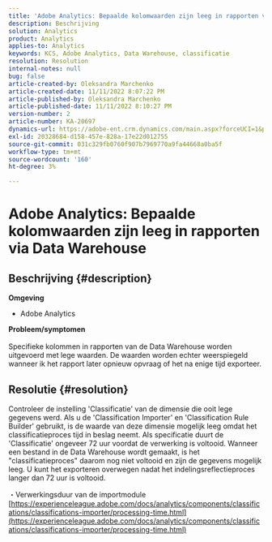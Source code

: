 ```yaml
---
title: 'Adobe Analytics: Bepaalde kolomwaarden zijn leeg in rapporten via Data Warehouse'
description: Beschrijving
solution: Analytics
product: Analytics
applies-to: Analytics
keywords: KCS, Adobe Analytics, Data Warehouse, classificatie
resolution: Resolution
internal-notes: null
bug: false
article-created-by: Oleksandra Marchenko
article-created-date: 11/11/2022 8:07:22 PM
article-published-by: Oleksandra Marchenko
article-published-date: 11/11/2022 8:10:27 PM
version-number: 2
article-number: KA-20697
dynamics-url: https://adobe-ent.crm.dynamics.com/main.aspx?forceUCI=1&pagetype=entityrecord&etn=knowledgearticle&id=5c36da70-fc61-ed11-9561-6045bd006b25
exl-id: 20328684-d158-457e-828a-17e22d012755
source-git-commit: 031c329fb0760f907b7969770a9fa44668a0ba5f
workflow-type: tm+mt
source-wordcount: '160'
ht-degree: 3%

---
```


# Adobe Analytics: Bepaalde kolomwaarden zijn leeg in rapporten via Data Warehouse

## Beschrijving {#description}

<b>Omgeving</b>
- Adobe Analytics

<b>Probleem/symptomen</b><br> <br>Specifieke kolommen in rapporten van de Data Warehouse worden uitgevoerd met lege waarden. De waarden worden echter weerspiegeld wanneer ik het rapport later opnieuw opvraag of het na enige tijd exporteer.

## Resolutie {#resolution}


Controleer de instelling &#39;Classificatie&#39; van de dimensie die ooit lege gegevens werd. Als u de &#39;Classification Importer&#39; en &#39;Classification Rule Builder&#39; gebruikt, is de waarde van deze dimensie mogelijk leeg omdat het classificatieproces tijd in beslag neemt. Als specificatie duurt de &#39;Classificatie&#39; ongeveer 72 uur voordat de verwerking is voltooid. Wanneer een bestand in de Data Warehouse wordt gemaakt, is het &quot;classificatieproces&quot; daarom nog niet voltooid en zijn de gegevens mogelijk leeg. U kunt het exporteren overwegen nadat het indelingsreflectieproces langer dan 72 uur is voltooid.

・Verwerkingsduur van de importmodule
[https://experienceleague.adobe.com/docs/analytics/components/classifications/classifications-importer/processing-time.html](https://experienceleague.adobe.com/docs/analytics/components/classifications/classifications-importer/processing-time.html)
